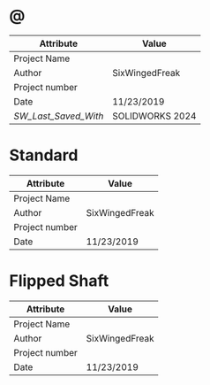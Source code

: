 # @
| Attribute | Value |
| ---  | ---     |
| Project Name |  |
| Author | SixWingedFreak |
| Project number |  |
| Date | 11/23/2019 |
| _SW_Last_Saved_With_ | SOLIDWORKS 2024 |
# Standard
| Attribute | Value |
| ---  | ---     |
| Project Name |  |
| Author | SixWingedFreak |
| Project number |  |
| Date | 11/23/2019 |
# Flipped Shaft
| Attribute | Value |
| ---  | ---     |
| Project Name |  |
| Author | SixWingedFreak |
| Project number |  |
| Date | 11/23/2019 |
